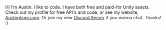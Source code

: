 Hi I'm Austin. I like to code. I have both free and paid-for Unity assets. Check out my profile for free API's and code, or see my website, [Austephner.com](https://www.austephner.com). Or join my new [Discord Server](https://discord.gg/8ZN3WRdp4e) if you wanna chat. Thanks! :)

<!---
austephner/austephner is a ✨ special ✨ repository because its `README.md` (this file) appears on your GitHub profile.
You can click the Preview link to take a look at your changes.
--->

